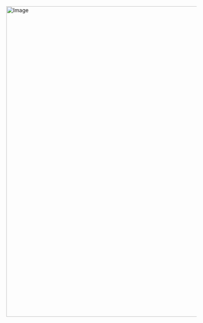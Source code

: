 <img width="685" height="823" alt="Image" src="https://github.com/user-attachments/assets/1b80d53d-0d65-4875-b107-0b2449bd9099" />
